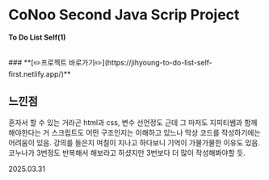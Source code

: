 # CoNoo Second Java Scrip Project

**To Do List Self(1)**

<br>
### **[✏️프로젝트 바로가기✏️](https://jihyoung-to-do-list-self-first.netlify.app/)**

## **느낀점**
혼자서 할 수 있는 거라곤 html과 css, 변수 선언정도
근데 그 마저도 지피티쌤과 함께 해야한다는 거
스크립트도 어떤 구조인지는 이해하고 있느나 
막상 코드를 작성하기에는 어려움이 있음.
강의를 들은지 며칠이 지나고 하다보니
기억이 가물가물한 이유도 있음.
코누나가 3번정도 반복해서 해보라고 하셨지만
3번보다 더 많이 작성해봐야할 듯.

2025.03.31
